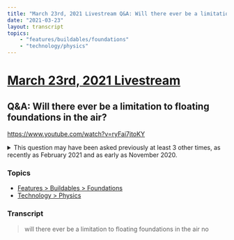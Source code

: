 ```yaml
---
title: "March 23rd, 2021 Livestream Q&A: Will there ever be a limitation to floating foundations in the air?"
date: "2021-03-23"
layout: transcript
topics:
    - "features/buildables/foundations"
    - "technology/physics"
---
```

# [March 23rd, 2021 Livestream](../2021-03-23.md)
## Q&A: Will there ever be a limitation to floating foundations in the air?
https://www.youtube.com/watch?v=ryFai7jtoKY
<details>
<summary>This question may have been asked previously at least 3 other times, as recently as February 2021 and as early as November 2020.</summary>

* [February 23rd, 2021 Livestream Q&A: Will Foundations be falling down from non-supported beams?](./yt-lxpA6PIJEbo.md) [https://www.youtube.com/watch?v=lxpA6PIJEbo](https://www.youtube.com/watch?v=lxpA6PIJEbo)
* [January 26th, 2021 Livestream Q&A: Will physics be improved later on, i.e. Steel Beams for supports instead of floating platforms?](./yt-H5XZebVqyTA.md) [https://www.youtube.com/watch?v=H5XZebVqyTA](https://www.youtube.com/watch?v=H5XZebVqyTA)
* [November 10th, 2020 Livestream Q&A: When will we implement gravity physics to the Buildings?](./yt-6JFV5EAIU8U.md) [https://www.youtube.com/watch?v=6JFV5EAIU8U](https://www.youtube.com/watch?v=6JFV5EAIU8U)
</details>


### Topics
* [Features > Buildables > Foundations](../topics/features/buildables/foundations.md)
* [Technology > Physics](../topics/technology/physics.md)

### Transcript

> will there ever be a limitation to floating foundations in the air no
